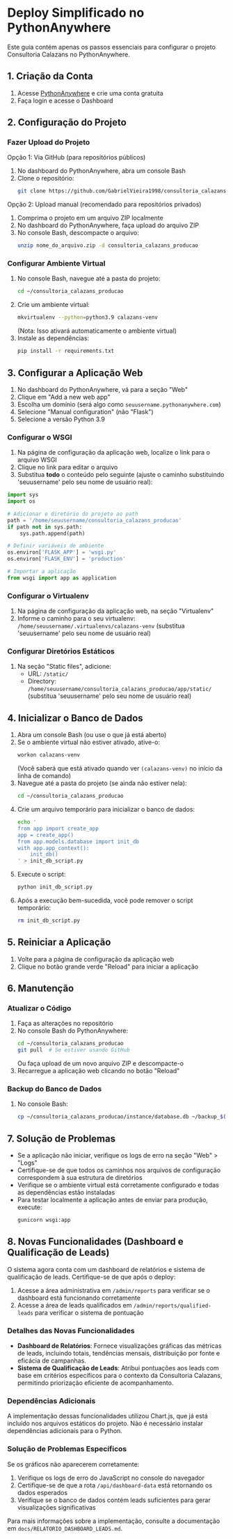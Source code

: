 # Deploy Simplificado no PythonAnywhere

Este guia contém apenas os passos essenciais para configurar o projeto Consultoria Calazans no PythonAnywhere.

## 1. Criação da Conta

1. Acesse [PythonAnywhere](https://www.pythonanywhere.com) e crie uma conta gratuita
2. Faça login e acesse o Dashboard

## 2. Configuração do Projeto

### Fazer Upload do Projeto

Opção 1: Via GitHub (para repositórios públicos)
1. No dashboard do PythonAnywhere, abra um console Bash
2. Clone o repositório:
   ```bash
   git clone https://github.com/GabrielVieira1998/consultoria_calazans_producao.git
   ```

Opção 2: Upload manual (recomendado para repositórios privados)
1. Comprima o projeto em um arquivo ZIP localmente
2. No dashboard do PythonAnywhere, faça upload do arquivo ZIP
3. No console Bash, descompacte o arquivo:
   ```bash
   unzip nome_do_arquivo.zip -d consultoria_calazans_producao
   ```

### Configurar Ambiente Virtual

1. No console Bash, navegue até a pasta do projeto:
   ```bash
   cd ~/consultoria_calazans_producao
   ```
2. Crie um ambiente virtual:
   ```bash
   mkvirtualenv --python=python3.9 calazans-venv
   ```
   (Nota: Isso ativará automaticamente o ambiente virtual)
3. Instale as dependências:
   ```bash
   pip install -r requirements.txt
   ```

## 3. Configurar a Aplicação Web

1. No dashboard do PythonAnywhere, vá para a seção "Web"
2. Clique em "Add a new web app"
3. Escolha um domínio (será algo como `seuusername.pythonanywhere.com`)
4. Selecione "Manual configuration" (não "Flask")
5. Selecione a versão Python 3.9

### Configurar o WSGI

1. Na página de configuração da aplicação web, localize o link para o arquivo WSGI
2. Clique no link para editar o arquivo
3. Substitua **todo** o conteúdo pelo seguinte (ajuste o caminho substituindo 'seuusername' pelo seu nome de usuário real):

```python
import sys
import os

# Adicionar o diretório do projeto ao path
path = '/home/seuusername/consultoria_calazans_producao'
if path not in sys.path:
    sys.path.append(path)

# Definir variáveis de ambiente
os.environ['FLASK_APP'] = 'wsgi.py'
os.environ['FLASK_ENV'] = 'production'

# Importar a aplicação
from wsgi import app as application
```

### Configurar o Virtualenv

1. Na página de configuração da aplicação web, na seção "Virtualenv"
2. Informe o caminho para o seu virtualenv: `/home/seuusername/.virtualenvs/calazans-venv`
   (substitua 'seuusername' pelo seu nome de usuário real)

### Configurar Diretórios Estáticos

1. Na seção "Static files", adicione:
   - URL: `/static/`
   - Directory: `/home/seuusername/consultoria_calazans_producao/app/static/`
   (substitua 'seuusername' pelo seu nome de usuário real)

## 4. Inicializar o Banco de Dados

1. Abra um console Bash (ou use o que já está aberto)
2. Se o ambiente virtual não estiver ativado, ative-o:
   ```bash
   workon calazans-venv
   ```
   (Você saberá que está ativado quando ver `(calazans-venv)` no início da linha de comando)
3. Navegue até a pasta do projeto (se ainda não estiver nela):
   ```bash
   cd ~/consultoria_calazans_producao
   ```
4. Crie um arquivo temporário para inicializar o banco de dados:
   ```bash
   echo '
   from app import create_app
   app = create_app()
   from app.models.database import init_db
   with app.app_context():
       init_db()
   ' > init_db_script.py
   ```
5. Execute o script:
   ```bash
   python init_db_script.py
   ```
6. Após a execução bem-sucedida, você pode remover o script temporário:
   ```bash
   rm init_db_script.py
   ```

## 5. Reiniciar a Aplicação

1. Volte para a página de configuração da aplicação web
2. Clique no botão grande verde "Reload" para iniciar a aplicação

## 6. Manutenção

### Atualizar o Código

1. Faça as alterações no repositório
2. No console Bash do PythonAnywhere:
   ```bash
   cd ~/consultoria_calazans_producao
   git pull  # Se estiver usando GitHub
   ```
   Ou faça upload de um novo arquivo ZIP e descompacte-o
3. Recarregue a aplicação web clicando no botão "Reload"

### Backup do Banco de Dados

1. No console Bash:
   ```bash
   cp ~/consultoria_calazans_producao/instance/database.db ~/backup_$(date +%Y%m%d).db
   ```

## 7. Solução de Problemas

- Se a aplicação não iniciar, verifique os logs de erro na seção "Web" > "Logs"
- Certifique-se de que todos os caminhos nos arquivos de configuração correspondem à sua estrutura de diretórios
- Verifique se o ambiente virtual está corretamente configurado e todas as dependências estão instaladas
- Para testar localmente a aplicação antes de enviar para produção, execute:
  ```bash
  gunicorn wsgi:app
  ```

## 8. Novas Funcionalidades (Dashboard e Qualificação de Leads)

O sistema agora conta com um dashboard de relatórios e sistema de qualificação de leads. Certifique-se de que após o deploy:

1. Acesse a área administrativa em `/admin/reports` para verificar se o dashboard está funcionando corretamente
2. Acesse a área de leads qualificados em `/admin/reports/qualified-leads` para verificar o sistema de pontuação

### Detalhes das Novas Funcionalidades

- **Dashboard de Relatórios**: Fornece visualizações gráficas das métricas de leads, incluindo totais, tendências mensais, distribuição por fonte e eficácia de campanhas.
- **Sistema de Qualificação de Leads**: Atribui pontuações aos leads com base em critérios específicos para o contexto da Consultoria Calazans, permitindo priorização eficiente de acompanhamento.

### Dependências Adicionais

A implementação dessas funcionalidades utilizou Chart.js, que já está incluído nos arquivos estáticos do projeto. Não é necessário instalar dependências adicionais para o Python.

### Solução de Problemas Específicos

Se os gráficos não aparecerem corretamente:
1. Verifique os logs de erro do JavaScript no console do navegador
2. Certifique-se de que a rota `/api/dashboard-data` está retornando os dados esperados
3. Verifique se o banco de dados contém leads suficientes para gerar visualizações significativas

Para mais informações sobre a implementação, consulte a documentação em `docs/RELATORIO_DASHBOARD_LEADS.md`. 